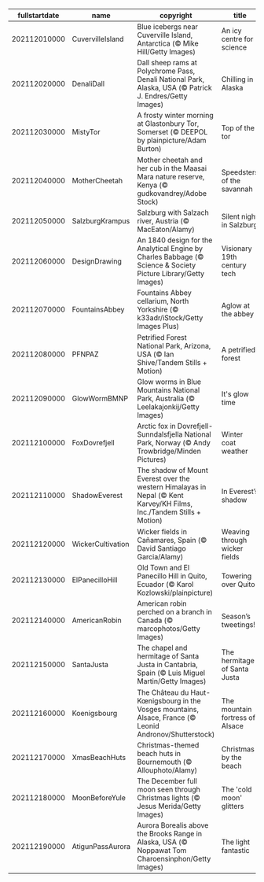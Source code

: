 |fullstartdate|name|copyright|title|image|
|--|--|--|--|--|
202112010000|CuvervilleIsland|Blue icebergs near Cuverville Island, Antarctica (© Mike Hill/Getty Images)|An icy centre for science|![](/en-GB/2021/12/202112010000CuvervilleIsland.jpg)|
202112020000|DenaliDall|Dall sheep rams at Polychrome Pass, Denali National Park, Alaska, USA (© Patrick J. Endres/Getty Images)|Chilling in Alaska|![](/en-GB/2021/12/202112020000DenaliDall.jpg)|
202112030000|MistyTor|A frosty winter morning at Glastonbury Tor, Somerset (© DEEPOL by plainpicture/Adam Burton)|Top of the tor|![](/en-GB/2021/12/202112030000MistyTor.jpg)|
202112040000|MotherCheetah|Mother cheetah and her cub in the Maasai Mara nature reserve, Kenya (© gudkovandrey/Adobe Stock)|Speedsters of the savannah|![](/en-GB/2021/12/202112040000MotherCheetah.jpg)|
202112050000|SalzburgKrampus|Salzburg with Salzach river, Austria (© MacEaton/Alamy)|Silent night in Salzburg|![](/en-GB/2021/12/202112050000SalzburgKrampus.jpg)|
202112060000|DesignDrawing|An 1840 design for the Analytical Engine by Charles Babbage (© Science & Society Picture Library/Getty Images)|Visionary 19th century tech|![](/en-GB/2021/12/202112060000DesignDrawing.jpg)|
202112070000|FountainsAbbey|Fountains Abbey cellarium, North Yorkshire (© k33adr/iStock/Getty Images Plus)|Aglow at the abbey|![](/en-GB/2021/12/202112070000FountainsAbbey.jpg)|
202112080000|PFNPAZ|Petrified Forest National Park, Arizona, USA (© Ian Shive/Tandem Stills + Motion)|A petrified forest|![](/en-GB/2021/12/202112080000PFNPAZ.jpg)|
202112090000|GlowWormBMNP|Glow worms in Blue Mountains National Park, Australia (© Leelakajonkij/Getty Images)|It's glow time|![](/en-GB/2021/12/202112090000GlowWormBMNP.jpg)|
202112100000|FoxDovrefjell|Arctic fox in Dovrefjell-Sunndalsfjella National Park, Norway (© Andy Trowbridge/Minden Pictures)|Winter coat weather|![](/en-GB/2021/12/202112100000FoxDovrefjell.jpg)|
202112110000|ShadowEverest|The shadow of Mount Everest over the western Himalayas in Nepal (© Kent Karvey/KH Films, Inc./Tandem Stills + Motion)|In Everest’s shadow|![](/en-GB/2021/12/202112110000ShadowEverest.jpg)|
202112120000|WickerCultivation|Wicker fields in Cañamares, Spain (© David Santiago Garcia/Alamy)|Weaving through wicker fields|![](/en-GB/2021/12/202112120000WickerCultivation.jpg)|
202112130000|ElPanecilloHill|Old Town and El Panecillo Hill in Quito, Ecuador (© Karol Kozlowski/plainpicture)|Towering over Quito|![](/en-GB/2021/12/202112130000ElPanecilloHill.jpg)|
202112140000|AmericanRobin|American robin perched on a branch in Canada (© marcophotos/Getty Images)|Season’s tweetings!|![](/en-GB/2021/12/202112140000AmericanRobin.jpg)|
202112150000|SantaJusta|The chapel and hermitage of Santa Justa in Cantabria, Spain (© Luis Miguel Martin/Getty Images)|The hermitage of Santa Justa|![](/en-GB/2021/12/202112150000SantaJusta.jpg)|
202112160000|Koenigsbourg|The Château du Haut-Kœnigsbourg in the Vosges mountains, Alsace, France (© Leonid Andronov/Shutterstock)|The mountain fortress of Alsace|![](/en-GB/2021/12/202112160000Koenigsbourg.jpg)|
202112170000|XmasBeachHuts|Christmas-themed beach huts in Bournemouth (© Allouphoto/Alamy)|Christmas by the beach|![](/en-GB/2021/12/202112170000XmasBeachHuts.jpg)|
202112180000|MoonBeforeYule|The December full moon seen through Christmas lights (© Jesus Merida/Getty Images)|The 'cold moon' glitters|![](/en-GB/2021/12/202112180000MoonBeforeYule.jpg)|
202112190000|AtigunPassAurora|Aurora Borealis above the Brooks Range in Alaska, USA (© Noppawat Tom Charoensinphon/Getty Images)|The light fantastic|![](/en-GB/2021/12/202112190000AtigunPassAurora.jpg)|
